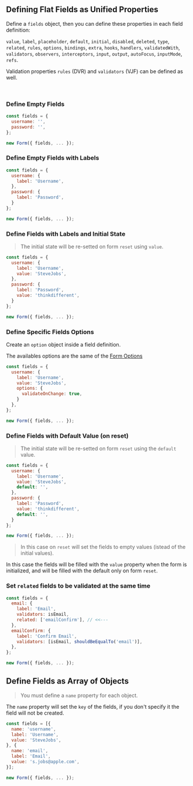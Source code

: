## Defining Flat Fields as Unified Properties

Define a `fields` object, then you can define these properties in each field definition:

`value`, `label`, `placeholder`, `default`, `initial`, `disabled`, `deleted`, `type`, `related`, `rules`,  `options`, `bindings`, `extra`, `hooks`, `handlers`, `validatedWith`, `validators`, `observers`, `interceptors`, `input`, `output`, `autoFocus`, `inputMode`, `refs`.

Validation properties `rules` (DVR) and `validators` (VJF) can be defined as well.

<br>

### Define Empty Fields

```javascript
const fields = {
  username: '',
  password: '',
};

new Form({ fields, ... });
```

### Define Empty Fields with Labels

```javascript
const fields = {
  username: {
    label: 'Username',
  },
  password: {
    label: 'Password',
  }
};

new Form({ fields, ... });
```

### Define Fields with Labels and Initial State

> The initial state will be re-setted on form `reset` using `value`.

```javascript
const fields = {
  username: {
    label: 'Username',
    value: 'SteveJobs',
  },
  password: {
    label: 'Password',
    value: 'thinkdifferent',
  }
};

new Form({ fields, ... });
```

### Define Specific Fields Options

Create an `option` object inside a field definition.

The availables options are the same of the [Form Options](../../form/form-options.md)

```javascript
const fields = {
  username: {
    label: 'Username',
    value: 'SteveJobs',
    options: {
      validateOnChange: true,
    }
  },
};

new Form({ fields, ... });
```

### Define Fields with Default Value (on reset)

> The initial state will be re-setted on form `reset` using the `default` value.

```javascript
const fields = {
  username: {
    label: 'Username',
    value: 'SteveJobs',
    default: '',
  },
  password: {
    label: 'Password',
    value: 'thinkdifferent',
    default: '',
  }
};

new Form({ fields, ... });
```

> In this case on `reset` will set the fields to empty values (istead of the initial values).

In this case the fields will be filled with the `value` property when the form is initialized, and will be filled with the default only on form `reset`.

### Set `related` fields to be validated at the same time

```javascript
const fields = {
  email: {
    label: 'Email',
    validators: isEmail,
    related: ['emailConfirm'], // <<---
  },
  emailConfirm: {
    label: 'Confirm Email',
    validators: [isEmail, shouldBeEqualTo('email')],
  },
};

new Form({ fields, ... });
```

## Define Fields as Array of Objects

> You must define a `name` property for each object.

The `name` property will set the `key` of the fields, if you don't specify it the field will not be created.

```javascript
const fields = [{
  name: 'username',
  label: 'Username',
  value: 'SteveJobs',
}, {
  name: 'email',
  label: 'Email',
  value: 's.jobs@apple.com',
}];

new Form({ fields, ... });
```

<br>
